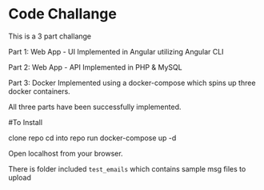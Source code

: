 # Code Challange

This is a 3 part challange

Part 1: Web App - UI
  Implemented in Angular utilizing Angular CLI
  
Part 2: Web App - API
  Implemented in PHP & MySQL
  
Part 3: Docker
  Implemented using a docker-compose which spins up three docker containers.  

All three parts have been successfully implemented.


#To Install

clone repo
cd into repo
run docker-compose up -d

Open localhost from your browser.

There is folder included `test_emails`  which contains sample msg files to upload 
